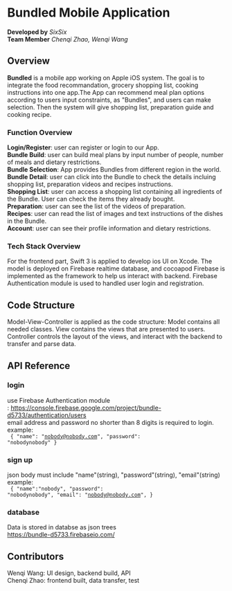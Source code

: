 # Bundled Mobile Application

**Developed by** *SixSix*  
**Team Member** *Chenqi Zhao, Wenqi Wang*

## Overview

<b>Bundled</b> is a mobile app working on Apple iOS system. 
The goal is to integrate the food recommandation, grocery shopping list, cooking instructions into one app.The App can recommend meal plan options according to users input constraints, as "Bundles", and users can make selection. Then the system will give shopping list, preparation guide and cooking recipe.<br>

### Function Overview

**Login/Register**: user can register or login to our App.<br/>
**Bundle Build**: user can build meal plans by input number of people, number of meals and dietary restrictions.<br/>
**Bundle Selection**: App provides Bundles from different region in the world.<br/>
**Bundle Detail**: user can click into the Bundle to check the details incluing shopping list, preparation videos and recipes instructions.<br/>
**Shopping List**: user can access a shopping list containing all ingredients of the Bundle. User can check the items they already bought.<br/>
**Preparation**: user can see the list of the videos of preparation.<br/>
**Recipes**: user can read the list of images and text instructions of the dishes in the Bundle.<br/>
**Account**: user can see their profile information and dietary restrictions.<br/>

### Tech Stack Overview

For the frontend part, Swift 3 is applied to develop ios UI on Xcode. 
The model is deployed on Firebase realtime database, and cocoapod Firebase is implemented as the framework to help us interact with backend.
Firebase Authentication module is used to handled user login and registration.

## Code Structure

Model-View-Controller is applied as the code structure:
Model contains all needed classes.
View contains the views that are presented to users.
Controller controls the layout of the views, and interact with the backend to transfer and parse data.

## API Reference

### login
use Firebase Authentication module<br/>:
https://console.firebase.google.com/project/bundle-d5733/authentication/users<br/>
email address and password no shorter than 8 digits is required to login.
example:<br/>
<code>
{
	"name": "nobody@nobody.com",
	"password": "nobodynobody"
}
</code>

### sign up
json body must include "name"(string), "password"(string), "email"(string)<br/>
example:<br/>
<code>
{
	"name":"nobody",
	"password": "nobodynobody",
	"email": "nobody@nobody.com",
}
</code>

### database
Data is stored in databse as json trees<br/>
https://bundle-d5733.firebaseio.com/


## Contributors
Wenqi Wang: UI design, backend build, API<br/>
Chenqi Zhao: frontend built, data transfer, test<br/>






